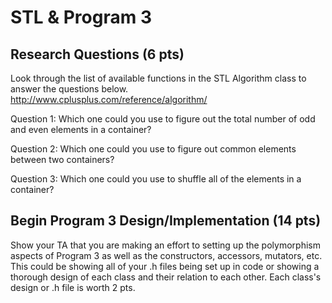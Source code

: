 # STL & Program 3 
## Research Questions (6 pts)
Look through the list of available functions in the STL Algorithm class to answer the questions below.
http://www.cplusplus.com/reference/algorithm/

Question 1: Which one could you use to figure out the total number of odd and even elements in a container?


Question 2: Which one could you use to figure out common elements between two containers?


Question 3: Which one could you use to shuffle all of the elements in a container?



## Begin Program 3 Design/Implementation (14 pts)
Show your TA that you are making an effort to setting up the polymorphism aspects of Program 3 as well as the constructors, accessors, mutators, etc. This could be showing all of your .h files being set up in code or showing a thorough design of each class and their relation to each other. Each class's design or .h file is worth 2 pts. 
